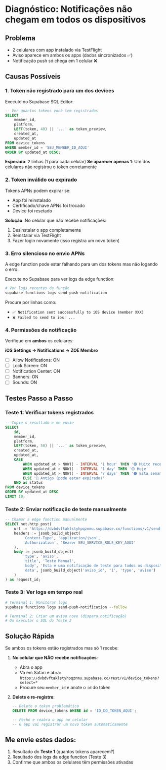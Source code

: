 # Diagnóstico: Notificações não chegam em todos os dispositivos

## Problema
- 2 celulares com app instalado via TestFlight
- Aviso aparece em ambos os apps (dados sincronizados ✅)
- Notificação push só chega em 1 celular ❌

## Causas Possíveis

### 1. Token não registrado para um dos devices
Execute no Supabase SQL Editor:
```sql
-- Ver quantos tokens você tem registrados
SELECT 
    member_id,
    platform,
    LEFT(token, 40) || '...' as token_preview,
    created_at,
    updated_at
FROM device_tokens
WHERE member_id = 'SEU_MEMBER_ID_AQUI'
ORDER BY updated_at DESC;
```

**Esperado**: 2 linhas (1 para cada celular)
**Se aparecer apenas 1**: Um dos celulares não registrou o token corretamente

### 2. Token inválido ou expirado
Tokens APNs podem expirar se:
- App foi reinstalado
- Certificado/chave APNs foi trocado
- Device foi resetado

**Solução**: No celular que não recebe notificações:
1. Desinstalar o app completamente
2. Reinstalar via TestFlight
3. Fazer login novamente (isso registra um novo token)

### 3. Erro silencioso no envio APNs
A edge function pode estar falhando para um dos tokens mas não logando o erro.

Execute no Supabase para ver logs da edge function:
```bash
# Ver logs recentes da função
supabase functions logs send-push-notification
```

Procure por linhas como:
- `✅ Notification sent successfully to iOS device (member XXX)`
- `❌ Failed to send to ios: ...`

### 4. Permissões de notificação
Verifique em **ambos** os celulares:

**iOS Settings → Notifications → ZOE Membro**
- [ ] Allow Notifications: ON
- [ ] Lock Screen: ON
- [ ] Notification Center: ON
- [ ] Banners: ON
- [ ] Sounds: ON

## Testes Passo a Passo

### Teste 1: Verificar tokens registrados
```sql
-- Copie o resultado e me envie
SELECT 
    id,
    member_id,
    platform,
    LEFT(token, 50) || '...' as token_preview,
    created_at,
    updated_at,
    CASE 
        WHEN updated_at > NOW() - INTERVAL '1 hour' THEN '🟢 Muito recente'
        WHEN updated_at > NOW() - INTERVAL '1 day' THEN '🟡 Hoje'
        WHEN updated_at > NOW() - INTERVAL '7 days' THEN '🟠 Esta semana'
        ELSE '🔴 Antigo (pode estar expirado)'
    END as status
FROM device_tokens
ORDER BY updated_at DESC
LIMIT 10;
```

### Teste 2: Enviar notificação de teste manualmente
```sql
-- Chamar a edge function manualmente
SELECT net.http_post(
    url := 'https://dvbdvftaklstyhpqznmu.supabase.co/functions/v1/send-push-notification',
    headers := jsonb_build_object(
        'Content-Type', 'application/json',
        'Authorization', 'Bearer SEU_SERVICE_ROLE_KEY_AQUI'
    ),
    body := jsonb_build_object(
        'type', 'aviso',
        'title', 'Teste Manual',
        'body', 'Esta é uma notificação de teste para todos os dispositivos',
        'data', jsonb_build_object('aviso_id', '1', 'type', 'aviso')
    )
) as request_id;
```

### Teste 3: Ver logs em tempo real
```bash
# Terminal 1: Monitorar logs
supabase functions logs send-push-notification --follow

# Terminal 2: Criar um aviso novo (dispara notificação)
# Ou executar o SQL do Teste 2
```

## Solução Rápida
Se ambos os tokens estão registrados mas só 1 recebe:

1. **No celular que NÃO recebe notificações**:
   - Abra o app
   - Vá em Safari e abra: `https://dvbdvftaklstyhpqznmu.supabase.co/rest/v1/device_tokens?select=*`
   - Procure seu `member_id` e anote o `id` do token
   
2. **Delete e re-registre**:
   ```sql
   -- Delete o token problemático
   DELETE FROM device_tokens WHERE id = 'ID_DO_TOKEN_AQUI';
   
   -- Feche e reabra o app no celular
   -- O app vai registrar um novo token automaticamente
   ```

## Me envie estes dados:
1. Resultado do **Teste 1** (quantos tokens aparecem?)
2. Resultado dos logs da edge function (Teste 3)
3. Confirme que ambos os celulares têm permissões ativadas
